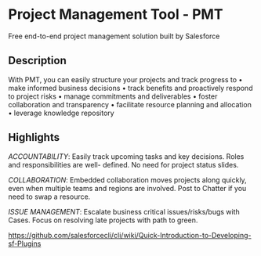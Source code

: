# Project Management Tool - PMT

Free end-to-end project management solution built by Salesforce

## Description

With PMT, you can easily structure your projects and track progress to
• make informed business decisions
• track benefits and proactively respond to project risks
• manage commitments and deliverables
• foster collaboration and transparency
• facilitate resource planning and allocation
• leverage knowledge repository

## Highlights

*ACCOUNTABILITY*: Easily track upcoming tasks and key decisions. Roles and responsibilities are well- defined. No need for project status slides.

*COLLABORATION*: Embedded collaboration moves projects along quickly, even when multiple teams and regions are involved. Post to Chatter if you need to swap a resource.

*ISSUE MANAGEMENT*: Escalate business critical issues/risks/bugs with Cases. Focus on resolving late projects with path to green.

https://github.com/salesforcecli/cli/wiki/Quick-Introduction-to-Developing-sf-Plugins
